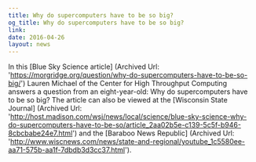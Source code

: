 ```yaml
---
title: Why do supercomputers have to be so big?
og_title: Why do supercomputers have to be so big?
link: 
date: 2016-04-26
layout: news
---
```


In this [Blue Sky Science article] (Archived Url: 'https://morgridge.org/question/why-do-supercomputers-have-to-be-so-big/') Lauren Michael of the Center for High Throughput Computing answers a question from an eight-year-old:  Why do supercomputers have to be so big? The article can also be viewed at the [Wisconsin State Journal] (Archived Url: 'http://host.madison.com/wsj/news/local/science/blue-sky-science-why-do-supercomputers-have-to-be-so/article_2aa02b5e-c139-5c5f-b946-8cbcbabe24e7.html') and the  [Baraboo News Republic] (Archived Url: 'http://www.wiscnews.com/news/state-and-regional/youtube_1c5580ee-aa71-575b-aa1f-7dbdb3d3cc37.html'). 
